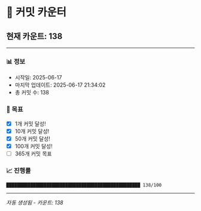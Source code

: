 # 🔢 커밋 카운터

## 현재 카운트: 138

---

### 📊 정보
- 시작일: 2025-06-17
- 마지막 업데이트: 2025-06-17 21:34:02
- 총 커밋 수: 138

### 🎯 목표
- [x] 1개 커밋 달성!
- [x] 10개 커밋 달성!
- [x] 50개 커밋 달성!
- [x] 100개 커밋 달성!
- [ ] 365개 커밋 목표

### 📈 진행률
```
██████████████████████████████████████████████████ 138/100
```

---
*자동 생성됨 - 카운트: 138*
